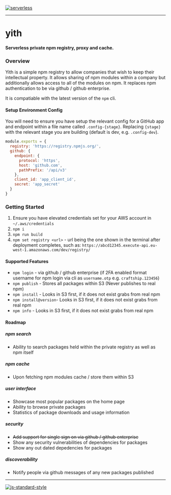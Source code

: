 [![serverless](http://public.serverless.com/badges/v3.svg)](http://www.serverless.com)
* * * 
# yith
#### Serverless private npm registry, proxy and cache.

### Overview
Yith is a simple npm registry to allow companies that wish to
keep their intellectual property.  It allows sharing of npm modules
within a company but additionally allows access to all of the
modules on npm.  It replaces npm authentication to be via github / github
enterprise.

It is compatiable with the latest version of the `npm` cli.

#### Setup Environment Config
You will need to ensure you have setup the relevant config for a GitHub
app and endpoint within a file name called `.config-{stage}`.  Replacing
`{stage}` with the relevant stage you are building (default is dev, e.g. `.config-dev`).

``` js
module.exports = {
  registry: 'https://registry.npmjs.org/',
  github: {
    endpoint: {
      protocol: 'https',
      host: 'github.com',
      pathPrefix: '/api/v3'
    },
    client_id: 'app_client_id',
    secret: 'app_secret'
  }
}
```

### Getting Started
1. Ensure you have elevated credentials set for your AWS account in `~/.aws/credentials`
2. `npm i`
3. `npm run build`
4. `npm set registry <url>` - url being the one shown in the terminal after deployment completes, such as:
`https://abcd12345.execute-api.eu-west-1.amazonaws.com/dev/registry/`

#### Supported Features
* `npm login` - via github / github enterprise (if 2FA enabled format username for npm login via cli as `username.otp` e.g. `craftship.123456`)
* `npm publish` - Stores all packages within S3 (Never publishes to real npm)
* `npm install` - Looks in S3 first, if it does not exist grabs from real npm
* `npm install@version`- Looks in S3 first, if it does not exist grabs from real npm
* `npm info` - Looks in S3 first, if it does not exist grabs from real npm

#### Roadmap
##### npm search
* Ability to search packages held within the private registry as well as npm itself

##### npm cache
* Upon fetching npm modules cache / store them within S3

##### user interface
* Showcase most popular packages on the home page
* Ability to browse private packages
* Statistics of package downloads and usage information

##### security
* ~~Add support for single sign on via github / github enterprise~~
* Show any security vulnerabilities of dependencies for packages
* Show any out dated depedencies for packages

##### discoverability
* Notify people via github messages of any new packages published

* * *

[![js-standard-style](https://cdn.rawgit.com/feross/standard/master/badge.svg)](https://github.com/feross/standard)
